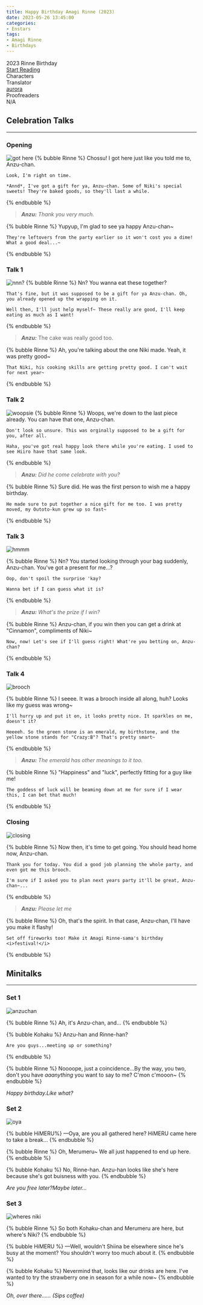 ```yaml
---
title: Happy Birthday Amagi Rinne (2023)
date: 2023-05-26 13:45:00
categories:
- Enstars
tags:
- Amagi Rinne
- Birthdays
---
```


<div style="margin-top: 3%">
  <style>
    [character] {
      --dark-mode: hsl(var(--hue), 30%, 30%);
      display: flex;
    }
    [character]::before {
      position: absolute;
      margin-left: 75px;
    }
    [character] p {
      max-width: calc(100% - 75px);
      margin-left: 75px;
      color: inherit;
    }
    :root[theme='dark'] [character] p {
      background: var(--dark-mode);
    }
    :root[theme='dark'] [character] p .thought {
      color: #9f9fff;
    }
    :root[theme='light'] [character] p {
      background: var(--light-mode);
    }
    [character] p:first-child {
      margin-top: 20px;
      border-top-left-radius: 0px;
    }
    [character] p:first-child::before {
      position: absolute;
      left: 0;
    }
    [character]::after {
      display: none;
      left: 65px;
      top: 37px;
    }
    blockquote {
      margin-bottom: 15px;
    }
    .msr-narration {
      display: flex;
      align-items: center;
      margin: 20px 0px;
      gap: 5px;
    }
    .msr-narration::before {
      content: "";
      display: inline-block;
      background: var(--article-text);
      height: 1px;
      width: 15%;
    }
    .msr-narration p {
      margin: 0;
    }
    .minitalk-option_content .msr-unit {
      margin-bottom: 15px;
    }
    @media (max-width: 650px) {
      [character] p {
          margin:0 0 .4em 65px;
          padding: .72em;
          margin-left: 55px !important;
      }
      [character]::before,[character][hidden]::before,[character][unknown]::before {
          margin-left: 70px;
          margin-left: 55px !important;
      }
    }    
  </style>



<div class="preview-wrapper reverse" style="--storyColor: #hex;--storyColor-rgb: r,g,b;--storyColor-h: hue;--storyColor-s: saturation%;--storyColor-l: lightness%;">
  <div class="grid-wrapper">
      <div class="preview-background" style="background-image: url('https://media.discordapp.net/attachments/1110345002015535124/1111748207689609328/IMG_4934.png?width=1004&height=1036')"></div>
      <div class="preview-box" style="background: calc(var(--card-background) + 2%)">
          <div class="title-area">
              <div class="title-area__title">2023 Rinne Birthday</div>
              <div class="title-area__start"><a href="/2023/05/26/rinne-bday-2023/">Start Reading</a></div>
          </div>
          <div class="info-area">
              <div class="info">
                  <div class="info-item characters">
                      <div class="label">
                          Characters
                      </div>
                      <div class="value">
                      <a href="/tags/Amagi-Rinne/" character="Rinne" title="Rinne"></a>
                      <a href="/tags/Oukawa-Kohaku/" character="Kohaku" title="Kohaku"></a>
                      <a href="/tags/HiMERU/" character="HiMERU" title="HiMERU"></a>
                        <!-- 
                          <a href="/tags/[CHARACTER_LAST_NAME]-[CHARACTER_FIRST_NAME]/" character="[CHARACTER_FIRST_AME]" title="[CHARACTER_FIRST_NAME]"></a>
                         -->
                         <!-- COPY AND PASTE THE ABOVE FOR EACH CHARACTER THAT APPEARS IN THE STORY -->
                      </div>
                  </div>
                  <div class="info-item tl">
                      <div class="label">
                          Translator
                      </div>
                      <div class="value">
                          <a href="https://twitter.com/azurecrystalz">aurora</a>
                      </div>
                  </div>
                  <div class="info-item pr">
                      <div class="label">
                          Proofreaders
                      </div>
                      <div class="value">
                          N/A
                      </div>
                  </div>
              </div>
          </div>
      </div>
  </div>
</div>
</div>

<!-- more -->

  ## Celebration Talks
  ***

  ### Opening

  ![got here](https://media.discordapp.net/attachments/1108590893398753353/1108591067412058152/IMG_4537.png?width=1698&height=784)
  {% bubble Rinne %}
    Chossu! I got here just like you told me to, Anzu-chan.

    Look, I'm right on time.

    *Annd*, I've got a gift for ya, Anzu-chan. Some of Niki's special sweets! They're baked goods, so they'll last a while.
  {% endbubble %}
  
  > ***Anzu:** Thank you very much.*

  {% bubble Rinne %}
    Yupyup, I'm glad to see ya happy Anzu-chan~

    They're leftovers from the party earlier so it won't cost you a dime! What a good deal...~
  {% endbubble %}

  ### Talk 1
  ![nnn?](https://media.discordapp.net/attachments/1108590893398753353/1108591921879851028/IMG_4566.png?width=1674&height=774)
  {% bubble Rinne %}
    Nn? You wanna eat these together?

    That's fine, but it was supposed to be a gift for ya Anzu-chan. Oh, you already opened up the wrapping on it.

    Well then, I'll just help myself~ These really are good, I'll keep eating as much as I want!
  {% endbubble %}

  > ***Anzu:*** The cake was really good too.

  {% bubble Rinne %}
    Ah, you're talking about the one Niki made. Yeah, it was pretty good~

    That Niki, his cooking skills are getting pretty good. I can't wait for next year~
  {% endbubble %}

  ### Talk 2
  ![woopsie](https://media.discordapp.net/attachments/1108590893398753353/1108592014926299156/IMG_4574.png?width=1674&height=774)
  {% bubble Rinne %}
    Woops, we're down to the last piece already. You can have that one, Anzu-chan.

    Don't look so unsure. This was orginally supposed to be a gift for you, after all.

    Haha, you've got real happy look there while you're eating. I used to see Hiiro have that same look.
  {% endbubble %}
  
  > ***Anzu:** Did he come celebrate with you?*

  {% bubble Rinne %}
    Sure did. He was the first person to wish me a happy birthday.

    He made sure to put together a nice gift for me too. I was pretty moved, my Outoto-kun grew up so fast~
  {% endbubble %}

  ### Talk 3
  ![hmmm](https://cdn.discordapp.com/attachments/1108590893398753353/1108592134640115712/IMG_4588.png)

  {% bubble Rinne %}
    Nn? You started looking through your bag suddenly, Anzu-chan. You've got a present for me...?

    Oop, don't spoil the surprise 'kay?

    Wanna bet if I can guess what it is?
  {% endbubble %}
  
  > ***Anzu:** What's the prize if I win?*

  {% bubble Rinne %}
    Anzu-chan, if you win then you can get a drink at "Cinnamon", compliments of Niki~

    Now, now! Let's see if I'll guess right! What're you betting on, Anzu-chan?
  {% endbubble %}

  ### Talk 4
  ![brooch](https://media.discordapp.net/attachments/1108590893398753353/1108627743786139678/IMG_4602.png?width=1674&height=774)

  {% bubble Rinne %}
    I seeee. It was a brooch inside all along, huh? Looks like my guess was wrong~

    I'll hurry up and put it on, it looks pretty nice. It sparkles on me, doesn't it?
    
    Heeeeh. So the green stone is an emerald, my birthstone, and the yellow stone stands for "Crazy:B"? That's pretty smart~
  {% endbubble %}

  > ***Anzu:** The emerald has other meanings to it too.*

  {% bubble Rinne %}
    "Happiness" and "luck", perfectly fitting for a guy like me!

    The goddess of luck will be beaming down at me for sure if I wear this, I can bet that much!
  {% endbubble %}

  ### Closing
  ![closing](https://cdn.discordapp.com/attachments/1108590893398753353/1108631089272066058/IMG_4608.png)

  {% bubble Rinne %}
    Now then, it's time to get going. You should head home now, Anzu-chan.

    Thank you for today. You did a good job planning the whole party, and even got me this brooch.

    I'm sure if I asked you to plan next years party it'll be great, Anzu-chan~...
  {% endbubble %}

  > ***Anzu:** Please let me*

  {% bubble Rinne %}
    Oh, that's the spirit. In that case, Anzu-chan, I'll have you make it flashy!

    Set off fireworks too! Make it Amagi Rinne-sama's birthday <i>festival!</i>
  {% endbubble %}

  ## Minitalks
  ***
  ### Set 1
  ![anzuchan](https://media.discordapp.net/attachments/1108590893398753353/1108591270663831583/IMG_4545.png?width=1698&height=784)

  {% bubble Rinne %}
    Ah, it's Anzu-chan, and...
  {% endbubble %}

  {% bubble Kohaku %}
    Anzu-han and Rinne-han?

    Are you guys...meeting up or something?
  {% endbubble %}

  {% bubble Rinne %}
    Noooope, just a coincidence...By the way, you two, don't you have *aaanything* you want to say to me? C'mon c'mooon~
  {% endbubble %}

  <div class="minitalk" character="Anzu">
    <div class="minitalk-option">
      <div class="minitalk-option_header tab-header__open"><i>Happy birthday.</i></div>
        <div class="minitalk-option_content" style="display: none;">
          <div class="msr-unit" character="Rinne">
            <div class="msr-icon">
              <div class="msr-icon__wrapper">
                <div class="msr-icon__base"></div>
              </div>
            </div>
            <div class="msr-name"></div>
            <div class="msr-line">
              <p>Yup, thanks~ I'm happy that I got wishes from you, Onee-san.</p>
            </div>
          </div>
          <div class="msr-unit" character="Kohaku">
            <div class="msr-icon">
              <div class="msr-icon__wrapper">
                <div class="msr-icon__base"></div>
              </div>
            </div>
            <div class="msr-name"></div>
            <div class="msr-line">
              <p>Jeez, you keep begging. Anzu-han, if you keep following his lead like that you'll get yourself in trouble. So just leave him be.</p>
            </div>
          </div>
        </div>
      </div>
      <div class="minitalk-option">
      <div class="minitalk-option_header tab-header__open"><i>Like what?</i></div>
        <div class="minitalk-option_content" style="display: none;">
          <div class="msr-unit" character="Kohaku" attribute="">
            <div class="msr-icon">
              <div class="msr-icon__wrapper">
                <div class="msr-icon__base"></div>
              </div>
            </div>
            <div class="msr-name"></div>
            <div class="msr-line">
              <p>Koh koh koh~ I haven't got a clue what you're talking about...</p>
            </div>
          </div>
          <div class="msr-unit" character="Rinne" attribute="">
            <div class="msr-icon">
              <div class="msr-icon__wrapper">
                <div class="msr-icon__base"></div>
              </div>
            </div>
            <div class="msr-name"></div>
            <div class="msr-line">
              <p>No way! You <i>definitely</i> know what I'm talking about! Anzu-chan's smiling and giggling too, so why don't you give me a few wishes?</p>
            </div>
          </div>
        </div>
      </div>
    </div>

  ### Set 2

  ![oya](https://media.discordapp.net/attachments/1108590893398753353/1108591505523875932/IMG_4553.png?width=1698&height=784)

  {% bubble HiMERU%}
    —Oya, are you all gathered here? HiMERU came here to take a break...
  {% endbubble %}

  {% bubble Rinne %}
    Oh, Merumeru~ We all just happened to end up here.
  {% endbubble %}

  {% bubble Kohaku %}
    No, Rinne-han. Anzu-han looks like she's here because she's got buisness with you.
  {% endbubble %}

  <div class="minitalk" character="Anzu">
    <div class="minitalk-option">
      <div class="minitalk-option_header tab-header__open"><i>Are you free later?</i></div>
        <div class="minitalk-option_content" style="display: none;">
          <div class="msr-unit" character="Rinne">
            <div class="msr-icon">
              <div class="msr-icon__wrapper">
                <div class="msr-icon__base"></div>
              </div>
            </div>
            <div class="msr-name"></div>
            <div class="msr-line">
              <p>Oh, Anzu-chan needs me, huh? Alright, I'll meet you at the back of the gym~</p> <!--- REVISE --->
            </div>
          </div>
          <div class="msr-unit" character="HiMERU">
            <div class="msr-icon">
              <div class="msr-icon__wrapper">
                <div class="msr-icon__base"></div>
              </div>
            </div>
            <div class="msr-name"></div>
            <div class="msr-line">
              <p>ES doesn't have a gym, Amagi. You would have to meet in the offices.</p>
            </div>
          </div>
        </div>
      </div>
      <div class="minitalk-option">
      <div class="minitalk-option_header tab-header__open"><i>Maybe later...</i></div>
        <div class="minitalk-option_content" style="display: none;">
          <div class="msr-unit" character="Rinne" attribute="">
            <div class="msr-icon">
              <div class="msr-icon__wrapper">
                <div class="msr-icon__base"></div>
              </div>
            </div>
            <div class="msr-name"></div>
            <div class="msr-line">
              <p>Have something you gotta tell me? That's fine, let's meet in the offices.</p>
            </div>
          </div>
          <div class="msr-unit" character="HiMERU" attribute="">
            <div class="msr-icon">
              <div class="msr-icon__wrapper">
                <div class="msr-icon__base"></div>
              </div>
            </div>
            <div class="msr-name"></div>
            <div class="msr-line">
              <p>Apart from that, Anzu-san, you're taking a break now, correct? In that case, would you like to order something to drink?</p>
            </div>
          </div>
        </div>
      </div>
    </div>

  ### Set 3

  ![wheres niki](https://media.discordapp.net/attachments/1108590893398753353/1108591631382360165/IMG_4559.png?width=1664&height=768)

  {% bubble Rinne %}
    So both Kohaku-chan and Merumeru are here, but where's Niki?
  {% endbubble %}

  {% bubble HiMERU %}
    —Well, wouldn't Shiina be elsewhere since he's busy at the moment? You shouldn't worry too much about it.
  {% endbubble %}

  {% bubble Kohaku %}
    Nevermind that, looks like our drinks are here. I've wanted to try the strawberry one in season for a while now~
  {% endbubble %}

  <div class="minitalk" character="Anzu">
  <div class="minitalk-option">
    <div class="minitalk-option_header tab-header__open"><i>Oh, over there...</i></div>
      <div class="minitalk-option_content" style="display: none;">
        <div class="msr-unit" character="Rinne">
          <div class="msr-icon">
            <div class="msr-icon__wrapper">
              <div class="msr-icon__base"></div>
            </div>
          </div>
          <div class="msr-name"></div>
          <div class="msr-line">
            <p>Ah! Niki ran away the second he saw me! That bastard...! Get back here!</p> <!--- REVISE --->
          </div>
        </div>
        <div class="msr-unit" character="Kohaku">
          <div class="msr-icon">
            <div class="msr-icon__wrapper">
              <div class="msr-icon__base"></div>
            </div>
          </div>
          <div class="msr-name"></div>
          <div class="msr-line">
            <p>Annnd he's gone...Well, it's not our problem. So let's just keep enjoying ourselves.</p>
          </div>
        </div>
      </div>
    </div>
    <div class="minitalk-option">
    <div class="minitalk-option_header tab-header__open"><i>... (Sips coffee)</i></div>
      <div class="minitalk-option_content" style="display: none;">
        <div class="msr-unit" character="Rinne" attribute="">
          <div class="msr-icon">
            <div class="msr-icon__wrapper">
              <div class="msr-icon__base"></div>
            </div>
          </div>
          <div class="msr-name"></div>
          <div class="msr-line">
            <p>Jeez, I dunno why Niki's wandering around on Rinne-kun's birthday. Can't he be nice~</p>
          </div>
        </div>
        <div class="msr-unit" character="HiMERU" attribute="">
          <div class="msr-icon">
            <div class="msr-icon__wrapper">
              <div class="msr-icon__base"></div>
            </div>
          </div>
          <div class="msr-name"></div>
          <div class="msr-line">
            <p><i>(Whispering)</i> Anzu-san. Shiina is currently baking a surprise cake, okay? So let's keep Amagi's attention here.</p>
          </div>
        </div>
      </div>
    </div>
  </div>

  <!-- CONTENT GOES HERE -->

  <!-- 
  SPEECH BUBBLE FORMAT: 
  {% bubble [CHARACTER_FIRST_NAME] [ATTRIBUTE(optional)]}
    DIALOGUE TEXT HERE

    ADD A LINE SPACE FOR A NEW LINE

    <th>EMBED THOUGHT DIALOGUE WITH THESE TAGS</th>
  {% endbubble %}
  -->

  </div>
